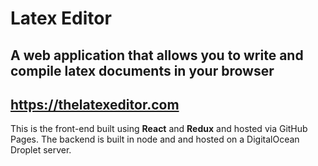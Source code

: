 # Latex Editor

## A web application that allows you to write and compile latex documents in your browser

## https://thelatexeditor.com

This is the front-end built using **React** and **Redux** and hosted via GitHub Pages. The backend is built in node and and hosted on a DigitalOcean Droplet server.
